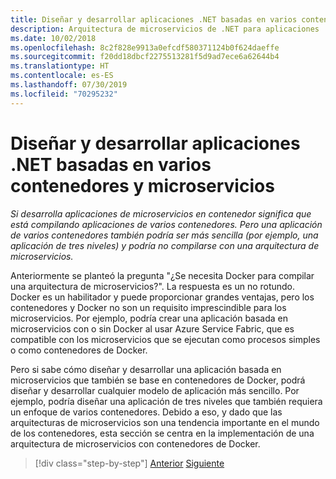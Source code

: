```yaml
---
title: Diseñar y desarrollar aplicaciones .NET basadas en varios contenedores y microservicios
description: Arquitectura de microservicios de .NET para aplicaciones .NET en contenedor | Descripción de la arquitectura externa para diseñar y desarrollar aplicaciones .NET basadas en varios contenedores y microservicios
ms.date: 10/02/2018
ms.openlocfilehash: 8c2f828e9913a0efcdf580371124b0f624daeffe
ms.sourcegitcommit: f20dd18dbcf2275513281f5d9ad7ece6a62644b4
ms.translationtype: HT
ms.contentlocale: es-ES
ms.lasthandoff: 07/30/2019
ms.locfileid: "70295232"
---
```

# <a name="designing-and-developing-multi-container-and-microservice-based-net-applications"></a>Diseñar y desarrollar aplicaciones .NET basadas en varios contenedores y microservicios

*Si desarrolla aplicaciones de microservicios en contenedor significa que está compilando aplicaciones de varios contenedores. Pero una aplicación de varios contenedores también podría ser más sencilla (por ejemplo, una aplicación de tres niveles) y podría no compilarse con una arquitectura de microservicios.*

Anteriormente se planteó la pregunta "¿Se necesita Docker para compilar una arquitectura de microservicios?". La respuesta es un no rotundo. Docker es un habilitador y puede proporcionar grandes ventajas, pero los contenedores y Docker no son un requisito imprescindible para los microservicios. Por ejemplo, podría crear una aplicación basada en microservicios con o sin Docker al usar Azure Service Fabric, que es compatible con los microservicios que se ejecutan como procesos simples o como contenedores de Docker.

Pero si sabe cómo diseñar y desarrollar una aplicación basada en microservicios que también se base en contenedores de Docker, podrá diseñar y desarrollar cualquier modelo de aplicación más sencillo. Por ejemplo, podría diseñar una aplicación de tres niveles que también requiera un enfoque de varios contenedores. Debido a eso, y dado que las arquitecturas de microservicios son una tendencia importante en el mundo de los contenedores, esta sección se centra en la implementación de una arquitectura de microservicios con contenedores de Docker.

>[!div class="step-by-step"]
>[Anterior](../docker-application-development-process/docker-app-development-workflow.md)
>[Siguiente](microservice-application-design.md)
